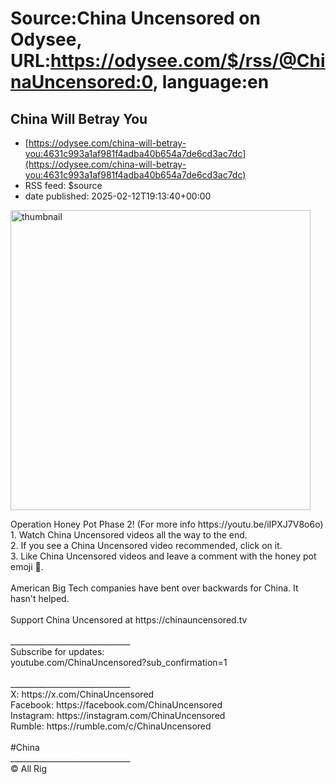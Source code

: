 # Source:China Uncensored on Odysee, URL:https://odysee.com/$/rss/@ChinaUncensored:0, language:en

## China Will Betray You
 - [https://odysee.com/china-will-betray-you:4631c993a1af981f4adba40b654a7de6cd3ac7dc](https://odysee.com/china-will-betray-you:4631c993a1af981f4adba40b654a7de6cd3ac7dc)
 - RSS feed: $source
 - date published: 2025-02-12T19:13:40+00:00

<p><img src="https://thumbnails.lbry.com/XegISaY-aB8" width="480" alt="thumbnail" title="China Will Betray You" /></p>Operation Honey Pot Phase 2! (For more info https://youtu.be/iIPXJ7V8o6o)<br /> 1. Watch China Uncensored videos all the way to the end.<br /> 2. If you see a China Uncensored video recommended, click on it.<br /> 3. Like China Uncensored videos and leave a comment with the honey pot emoji 🍯.<br /><br />American Big Tech companies have bent over backwards for China. It hasn't helped.<br /><br />Support China Uncensored at https://chinauncensored.tv <br /><br />______________________________<br />Subscribe for updates:<br />youtube.com/ChinaUncensored?sub_confirmation=1<br /><br />______________________________<br />X: https://x.com/ChinaUncensored<br />Facebook: https://facebook.com/ChinaUncensored<br />Instagram: https://instagram.com/ChinaUncensored<br />Rumble: https://rumble.com/c/ChinaUncensored<br /><br />#China<br />______________________________<br />© All Rig

